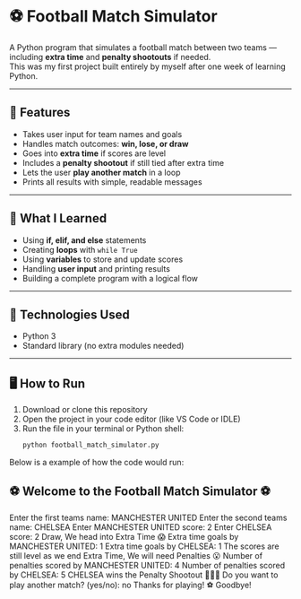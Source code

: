 # ⚽ Football Match Simulator

A Python program that simulates a football match between two teams — including **extra time** and **penalty shootouts** if needed.  
This was my first project built entirely by myself after one week of learning Python.

---

## 🎯 Features
- Takes user input for team names and goals  
- Handles match outcomes: **win, lose, or draw**  
- Goes into **extra time** if scores are level  
- Includes a **penalty shootout** if still tied after extra time  
- Lets the user **play another match** in a loop  
- Prints all results with simple, readable messages  

---

## 🧠 What I Learned
- Using **if, elif, and else** statements  
- Creating **loops** with `while True`  
- Using **variables** to store and update scores  
- Handling **user input** and printing results  
- Building a complete program with a logical flow  

---

## 🧰 Technologies Used
- Python 3  
- Standard library (no extra modules needed)

---

## 🖥️ How to Run
1. Download or clone this repository  
2. Open the project in your code editor (like VS Code or IDLE)  
3. Run the file in your terminal or Python shell:
   ```bash
   python football_match_simulator.py

Below is a example of how the code would run:

   ⚽ Welcome to the Football Match Simulator ⚽
-----------------------------------------------
Enter the first teams name: MANCHESTER UNITED
Enter the second teams name: CHELSEA
Enter MANCHESTER UNITED score: 2
Enter CHELSEA score: 2
Draw, We head into Extra Time 😱
Extra time goals by MANCHESTER UNITED: 1
Extra time goals by CHELSEA: 1
The scores are still level as we end Extra Time, We will need Penalties 😮
Number of penalties scored by MANCHESTER UNITED: 4
Number of penalties scored by CHELSEA: 5
CHELSEA wins the Penalty Shootout 🎉🎉🎉
Do you want to play another match? (yes/no): no
Thanks for playing! ⚽ Goodbye!



